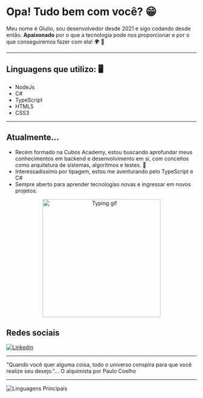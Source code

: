 # Opa! Tudo bem com você?  :grin:

Meu nome é Giulio, sou desenvolvedor desde 2021 e sigo codando desde então. **Apaixonado** por o que a tecnologia pode nos proporcionar e por o que conseguiremos fazer com ela! :earth_africa: :rocket:

---

## Linguagens que utilizo: :desktop_computer:
- NodeJs
- C#
- TypeScript
- HTML5
- CSS3

---

 ## Atualmente...
- Recém formado na Cubos Academy, estou buscando aprofundar meus conhecimentos em backend e desenvolvimento em si, com conceitos como arquitetura de sistemas, algoritmos e testes. :open_book:
- Interessadissimo por tipagem, estou me aventurando pelo TypeScript e C#
- Sempre aberto para aprender tecnologias novas e ingressar em novos projetos.

<p align="center">
  <img style="text-align:center" src="https://media.tenor.com/jwnH8bI9f9kAAAAC/lonely-alone.gif" alt="Typing gif" height="312" width="312" />
</p>

## Redes sociais
[![Linkedin](https://img.shields.io/badge/LinkedIn-0077B5?style=for-the-badge&logo=linkedin&logoColor=white)](https://www.linkedin.com/in/giulio-de-souza-b67487277/) 

---

"Quando você quer alguma coisa, todo o universo conspira para que você realize seu desejo."... O alquimista por Paulo Coelho

---

![Linguagens Principais](https://github-readme-stats.vercel.app/api/top-langs/?username=GiulioSouza&theme=tokyonight&hide_border=true&custom_title=Linguagens%20%Principais)



